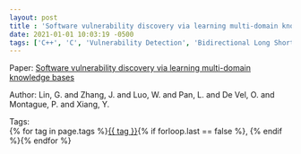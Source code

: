 ```yaml
---
layout: post
title : 'Software vulnerability discovery via learning multi-domain knowledge bases'
date: 2021-01-01 10:03:19 -0500
tags: ['C++', 'C', 'Vulnerability Detection', 'Bidirectional Long Short Term Memory', 'Abstract Syntax Tree (AST)']
---
```

Paper: [Software vulnerability discovery via learning multi-domain knowledge bases](https://ieeexplore-ieee-org.proxy.library.nd.edu/document/8906156)

Author: Lin, G. and Zhang, J. and Luo, W. and Pan, L. and De Vel, O. and Montague, P. and Xiang, Y.




 Tags:  
        <span>{% for tag in page.tags %}<a href="/tags/#{{ tag | slugify }}">{{ tag }}</a>{% if forloop.last == false %}, {% endif %}{% endfor %}</span>
